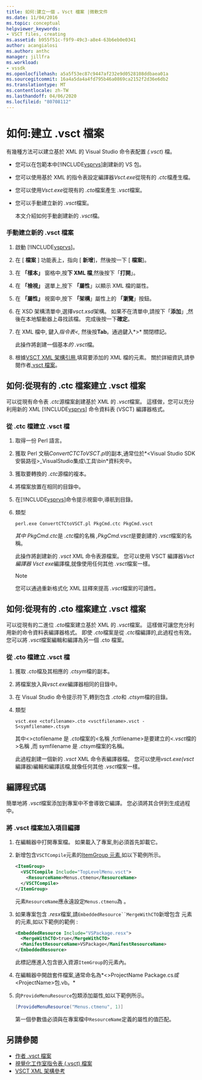 ```yaml
---
title: 如何:建立一個 。Vsct 檔案 |微軟文件
ms.date: 11/04/2016
ms.topic: conceptual
helpviewer_keywords:
- VSCT files, creating
ms.assetid: b955f51c-f9f9-49c3-a8e4-63b6eb0e0341
author: acangialosi
ms.author: anthc
manager: jillfra
ms.workload:
- vssdk
ms.openlocfilehash: a5a5f53ec87c9447af232e9d0528108ddbaea01a
ms.sourcegitcommit: 16a4a5da4a4fd795b46a0869ca2152f2d36e6db2
ms.translationtype: MT
ms.contentlocale: zh-TW
ms.lasthandoff: 04/06/2020
ms.locfileid: "80708112"
---
```

# <a name="how-to-create-a-vsct-file"></a>如何:建立 .vsct 檔案

有幾種方法可以建立基於 XML 的 Visual Studio 命令表配置 *(.vsct*) 檔。

- 您可以在包範本中[!INCLUDE[vsprvs](../../code-quality/includes/vsprvs_md.md)]創建新的 VS 包。

- 您可以使用基於 XML 的指令表設定編譯器*Vsct.exe*從現有的 *.ctc*檔產生檔。

- 您可以使用*Vsct.exe*從現有的 *.cto*檔案產生 *.vsct*檔案。

- 您可以手動建立新的 *.vsct*檔案。

  本文介紹如何手動創建新的 *.vsct*檔。

### <a name="to-manually-create-a-new-vsct-file"></a>手動建立新的 .vsct 檔案

1. 啟動 [!INCLUDE[vsprvs](../../code-quality/includes/vsprvs_md.md)]。

2. 在 [ **檔案** ] 功能表上，指向 [ **新增**]，然後按一下 [ **檔案**]。

3. 在 **「樣本」** 窗格中,按**下 XML 檔**,然後按下「**打開**」。

4. 在 **「檢視」** 選單上,按下 **「屬性**」以顯示 XML 檔的屬性。

5. 在 **「屬性」** 視窗中,按下 **「架構**」屬性上的 **「瀏覽**」按鈕。

6. 在 XSD 架構清單中,選擇*vsct.xsd*架構。 如果不在清單中,請按下「**添加**」,然後在本地驅動器上尋找該檔。 完成後按一下**確定**。

7. 在 XML 檔中, 鍵入*指令表<,* 然後按**Tab**。通過鍵入*>* 關閉標記。

    此操作將創建一個基本*的 .vsct*檔。

8. 根據[VSCT XML 架構引用](../../extensibility/vsct-xml-schema-reference.md),填寫要添加的 XML 檔的元素。 關於詳細資訊,請參閱作者[.vsct 檔案](../../extensibility/internals/authoring-dot-vsct-files.md)。

<a name="how-to-create-a-dot-vsct-file-from-an-existing-dot-ctc-file"></a>

## <a name="how-to-create-a-vsct-file-from-an-existing-ctc-file"></a>如何:從現有的 .ctc 檔案建立 .vsct 檔案

可以從現有命令表 *.ctc*源檔案創建基於 XML 的 *.vsct*檔案。 這樣做，您可以充分利用新的 XML [!INCLUDE[vsprvs](../../code-quality/includes/vsprvs_md.md)] 命令資料表 (VSCT) 編譯器格式。

### <a name="to-create-a-vsct-file-from-a-ctc-file"></a>從 .ctc 檔建立 .vsct 檔

1. 取得一份 Perl 語言。

2. 獲取 Perl 文稿*ConvertCTCToVSCT.pl*的副本,通常位於*\<Visual Studio SDK 安裝路徑>_VisualStudio集成\工具\bin*資料夾中。

3. 獲取要轉換的 *.ctc*源檔的複本。

4. 將檔案放置在相同的目錄中。

5. 在[!INCLUDE[vsprvs](../../code-quality/includes/vsprvs_md.md)]命令提示視窗中,導航到目錄。

6. 類型

   ```
   perl.exe ConvertCTCtoVSCT.pl PkgCmd.ctc PkgCmd.vsct
   ```

    *其中 PkgCmd.ctc*是 *.ctc*檔的名稱 *,PkgCmd.vsct*是要創建的 *.vsct*檔案的名稱。

    此操作將創建新的 *.vsct* XML 命令表源檔案。 您可以使用 VSCT 編譯器*Vsct 編譯器 Vsct exe*編譯檔,就像使用任何其他 *.vsct*檔案一樣。

   > [!NOTE]
   > 您可以通過重新格式化 XML 註釋來提高 *.vsct*檔案的可讀性。

<a name="how-to-create-a-dot-vsct-file-from-an-existing-dot-cto-file"></a>

## <a name="how-to-create-a-vsct-file-from-an-existing-cto-file"></a>如何:從現有的 .cto 檔案建立 .vsct 檔案

可以從現有的二進位 *.cto*檔案建立基於 XML 的 *.vsct*檔案。 這樣做可讓您充分利用新的命令資料表編譯器格式。 即使 *.cto*檔案是從 *.ctc*檔編譯的,此過程也有效。 您可以將 *.vsct*檔案編輯和編譯為另一個 .cto 檔案。

### <a name="to-create-a-vsct-file-from-a-cto-file"></a>從 .cto 檔建立 .vsct 檔

1. 獲取 *.cto*檔及其相應的 *.ctsym*檔的副本。

2. 將檔案放入與*vsct.exe*編譯器相同的目錄中。

3. 在 Visual Studio 命令提示符下,轉到包含 *.cto*和 *.ctsym*檔的目錄。

4. 類型

    ```
    vsct.exe <ctofilename>.cto <vsctfilename>.vsct -S<symfilename>.ctsym
    ```

     其中\<\>ctofilename 是 *.cto*檔案的\<名稱 ,fctfilename\>是要建立的\<*.vsct*檔的\>名稱 ,而 symfilename 是 *.ctsym*檔案的名稱。

     此過程創建一個新的 *.vsct* XML 命令表編譯器檔。 您可以使用*vsct.exe(vsct*編譯器)編輯和編譯該檔,就像任何其他 *.vsct*檔案一樣。

## <a name="compile-the-code"></a>編譯程式碼
 簡單地將 *.vsct*檔案添加到專案中不會導致它編譯。 您必須將其合併到生成過程中。

### <a name="to-add-a-vsct-file-to-project-compilation"></a>將 .vsct 檔案加入項目編譯

1. 在編輯器中打開專案檔。 如果載入了專案,則必須首先卸載它。

2. 新增包含`VSCTCompile`元素的[ItemGroup 元素](../../msbuild/itemgroup-element-msbuild.md),如以下範例所示。

    ```xml
    <ItemGroup>
      <VSCTCompile Include="TopLevelMenu.vsct">
        <ResourceName>Menus.ctmenu</ResourceName>
      </VSCTCompile>
    </ItemGroup>

    ```

     元素`ResourceName`應永遠設定`Menus.ctmenu`為 。

3. 如果專案包含 *.resx*檔案,請`EmbeddedResource``MergeWithCTO`新增包含 元素的元素,如以下範例的範例 :

    ```xml
    <EmbeddedResource Include="VSPackage.resx">
      <MergeWithCTO>true</MergeWithCTO>
      <ManifestResourceName>VSPackage</ManifestResourceName>
    </EmbeddedResource>

    ```

     此標記應進入包含嵌入資源`ItemGroup`的元素內。

4. 在編輯器中開啟套件檔案,通常命名為*\<\>ProjectName Package.cs*或*\<ProjectName\>包.vb。*

5. 向`ProvideMenuResource`包類添加屬性,如以下範例所示。

    ```csharp
    [ProvideMenuResource("Menus.ctmenu", 1)]
    ```

     第一個參數值必須與在專案檔中`ResourceName`定義的屬性的值匹配。

## <a name="see-also"></a>另請參閱
- [作者 .vsct 檔案](../../extensibility/internals/authoring-dot-vsct-files.md)
- [視覺化工作室指令表 (.vsct) 檔案](../../extensibility/internals/visual-studio-command-table-dot-vsct-files.md)
- [VSCT XML 架構參考](../../extensibility/vsct-xml-schema-reference.md)
